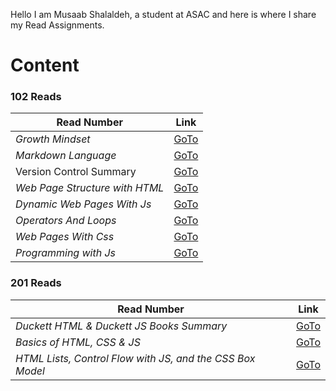 Hello I am Musaab Shalaldeh, a student at ASAC and here is
where I share my Read Assignments.


# Content

### 102 Reads

| **Read Number**      | **Link** |
| ----------- | ----------- |
| _Growth Mindset_     | [GoTo](https://musaabshalaldeh.github.io/reading-notes/GrowthMindset)      |
| _Markdown Language_  | [GoTo](https://musaabshalaldeh.github.io/reading-notes/read1)       |
|      Version Control Summary       |    [GoTo](https://musaabshalaldeh.github.io/reading-notes/read2)          |
| _Web Page Structure with HTML_          |    [GoTo](https://musaabshalaldeh.github.io/reading-notes/htmlStructure)         |
| _Dynamic Web Pages With Js_          |    [GoTo](https://musaabshalaldeh.github.io/reading-notes/DynamicWebPages)         |
|_Operators And Loops_| [GoTo](https://musaabshalaldeh.github.io/reading-notes/OperatorsAndLoops)|
|_Web Pages With Css_| [GoTo](https://musaabshalaldeh.github.io/reading-notes/WebPagesWithCSS)|
|_Programming with Js_|[GoTo](https://musaabshalaldeh.github.io/reading-notes/ProgrammingWithJs)|

### 201 Reads

| **Read Number**      | **Link** |
| ----------- | ----------- |
|_Duckett HTML & Duckett JS Books Summary_|[GoTo](https://musaabshalaldeh.github.io/reading-notes/class-01)|
|_Basics of HTML, CSS & JS_|[GoTo](https://musaabshalaldeh.github.io/reading-notes/class-02)|
|_HTML Lists, Control Flow with JS, and the CSS Box Model_|[GoTo](https://musaabshalaldeh.github.io/reading-notes/class-03)|